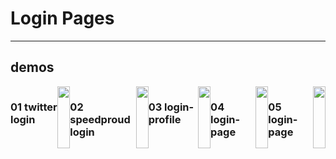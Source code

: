 # Login Pages
___

## demos


<div style="display:flex;">
  
### 01 twitter login
  <a href="https://github.com/alisharifyy/Html-Page/tree/main/Login-Pages/01-Twitter-Login">
  <img src="https://github.com/alisharifyy/Html-Page/blob/main/Login-Pages/01-Twitter-Login/img/twitter.png" width="100%">   
  </a>


### 02 speedproud login
 <a href="https://github.com/alisharifyy/Html-Page/tree/main/Login-Pages/02-SpeedProd-Login">
  <img src="https://github.com/alisharifyy/Html-Page/blob/main/Login-Pages/02-SpeedProd-Login/img/demo.png" width="100%" > 
  </a>

### 03 login-profile
  <a href="https://github.com/alisharifyy/Html-Page/tree/main/Login-Pages/03-login-Profile"> 
  <img src="https://github.com/alisharifyy/Html-Page/blob/main/Login-Pages/03-login-Profile/img/login.png" width="100%" >
  </a>

### 04  login-page
  <a href="https://github.com/alisharifyy/Html-Page/tree/main/Login-Pages/04-login_page"> 
  <img src="https://github.com/alisharifyy/Html-Page/blob/main/Login-Pages/04-login_page/img/demo.png" width="100%" >
  </a>

### 05 login-page
  <a href="https://github.com/alisharifyy/Html-Page/tree/main/Login-Pages/05-login-page"> 
  <img src="https://github.com/alisharifyy/Html-Page/blob/main/Login-Pages/05-login-page/img/demo.png" width="100%" >
  </a>




</div>
